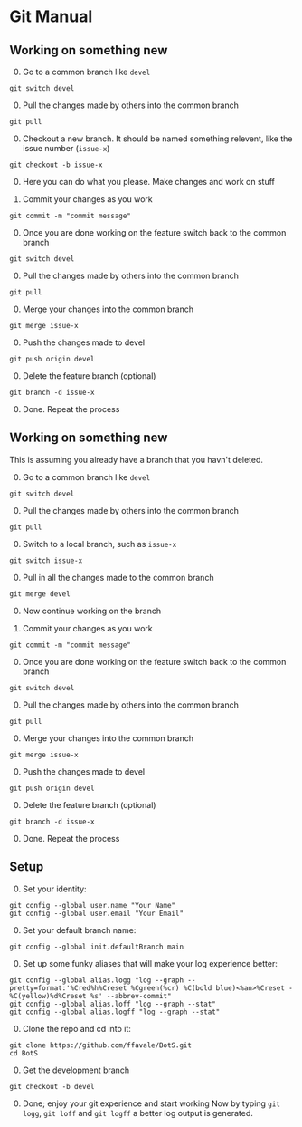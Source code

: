 # Git Manual

## Working on something new
0. Go to a common branch like `devel`
```
git switch devel
```

0. Pull the changes made by others into the common branch
```
git pull
```

0. Checkout a new branch. It should be named something relevent, like the issue number (`issue-x`)
```
git checkout -b issue-x
```

0. Here you can do what you please. Make changes and work on stuff

0. Commit your changes as you work
```
git commit -m "commit message"
```

0. Once you are done working on the feature switch back to the common branch
```
git switch devel
```

0. Pull the changes made by others into the common branch
```
git pull
```

0. Merge your changes into the common branch
```
git merge issue-x
```

0. Push the changes made to devel
```
git push origin devel
```

0. Delete the feature branch (optional)
```
git branch -d issue-x
```

0. Done. Repeat the process



## Working on something new
This is assuming you already have a branch that you havn't deleted.

0. Go to a common branch like `devel`
```
git switch devel
```

0. Pull the changes made by others into the common branch
```
git pull
```

0. Switch to a local branch, such as `issue-x`
```
git switch issue-x
```

0. Pull in all the changes made to the common branch
```
git merge devel
```

0. Now continue working on the branch

0. Commit your changes as you work
```
git commit -m "commit message"
```

0. Once you are done working on the feature switch back to the common branch
```
git switch devel
```

0. Pull the changes made by others into the common branch
```
git pull
```

0. Merge your changes into the common branch
```
git merge issue-x
```

0. Push the changes made to devel
```
git push origin devel
```

0. Delete the feature branch (optional)
```
git branch -d issue-x
```

0. Done. Repeat the process

## Setup
0. Set your identity:
```
git config --global user.name "Your Name"
git config --global user.email "Your Email"
```

0. Set your default branch name:
```
git config --global init.defaultBranch main
```

0. Set up some funky aliases that will make your log experience better:
```
git config --global alias.logg "log --graph --pretty=format:'%Cred%h%Creset %Cgreen(%cr) %C(bold blue)<%an>%Creset -%C(yellow)%d%Creset %s' --abbrev-commit"
git config --global alias.loff "log --graph --stat"
git config --global alias.logff "log --graph --stat"
```

0. Clone the repo and cd into it:
```
git clone https://github.com/ffavale/BotS.git
cd BotS
```
0. Get the development branch
```
git checkout -b devel
```
0. Done; enjoy your git experience and start working
Now by typing `git logg`, `git loff` and `git logff` a better log output is generated.
